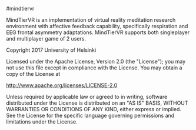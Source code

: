    
#mindtiervr

MindTierVR is an implementation of virtual reality meditation research environment with affective feedback capability, specifically 
respiration and EEG frontal asymmetry adaptations. MindTierVR supports both singleplayer and multiplayer game of 2 users.


Copyright 2017 University of Helsinki

Licensed under the Apache License, Version 2.0 (the "License");
you may not use this file except in compliance with the License.
You may obtain a copy of the License at

 http://www.apache.org/licenses/LICENSE-2.0

Unless required by applicable law or agreed to in writing, software
distributed under the License is distributed on an "AS IS" BASIS,
WITHOUT WARRANTIES OR CONDITIONS OF ANY KIND, either express or implied.
See the License for the specific language governing permissions and
limitations under the License.
